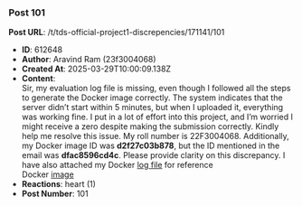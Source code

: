 ### Post 101
**Post URL**: /t/tds-official-project1-discrepencies/171141/101
- **ID**: 612648
- **Author**: Aravind Ram (23f3004068)
- **Created At**: 2025-03-29T10:00:09.138Z
- **Content**:  
  Sir, my evaluation log file is missing, even though I followed all the steps to generate the Docker image correctly. The system indicates that the server didn’t start within 5 minutes, but when I uploaded it, everything was working fine. I put in a lot of effort into this project, and I’m worried I might receive a zero despite making the submission correctly. Kindly help me resolve this issue. My roll number is 22F3004068.
Additionally, my Docker image ID was <strong>d2f27c03b878</strong>, but the ID mentioned in the email was <strong>dfac8596cd4c</strong>. Please provide clarity on this discrepancy.
I have also attached my Docker <a href="https://drive.google.com/file/d/1exrdQOCjbrCFux2hC4OQH_BfgiijCzD1/view?usp=drivesdk" rel="noopener nofollow ugc">log file</a> for reference<br>
Docker <a href="https://hub.docker.com/repository/docker/docaravind21/tds-project-1/tags" rel="noopener nofollow ugc">image</a>
- **Reactions**: heart (1)
- **Post Number**: 101

